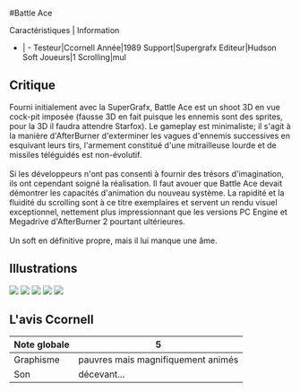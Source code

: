 #Battle Ace

Caractéristiques | Information
- | -
Testeur|Ccornell
Année|1989
Support|Supergrafx
Editeur|Hudson Soft
Joueurs|1
Scrolling|mul

## Critique
Fourni initialement avec la SuperGrafx, Battle Ace est un shoot 3D en vue cock-pit imposée (fausse 3D en fait puisque les ennemis sont des sprites, pour la 3D il faudra attendre Starfox). Le gameplay est minimaliste; il s'agit à la manière d'AfterBurner d'exterminer les vagues d'ennemis successives en esquivant leurs tirs, l'armement constitué d'une mitrailleuse lourde et de missiles téléguidés est non-évolutif. <br/><br/>Si les développeurs n'ont pas consenti à fournir des trésors d'imagination, ils ont cependant soigné la réalisation. Il faut avouer que Battle Ace devait démontrer les capacités d'animation du nouveau système. La rapidité et la fluidité du scrolling sont à ce titre exemplaires et servent un rendu visuel exceptionnel, nettement plus impressionnant que les versions PC Engine et Megadrive d'AfterBurner 2 pourtant ultérieures. <br/><br/>Un soft en définitive propre, mais il lui manque une âme.

## Illustrations
![](http://www.shmup.com/images/thumbs/battle_ace_1.gif)
![](http://www.shmup.com/images/thumbs/battle_ace_2.gif)
![](http://www.shmup.com/images/thumbs/)
![](http://www.shmup.com/images/thumbs/)
![](http://www.shmup.com/images/thumbs/)

## L'avis Ccornell
Note globale|5
-|-
Graphisme|pauvres mais magnifiquement animés
Son|décevant...
